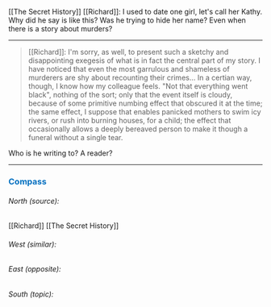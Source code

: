 
[[The Secret History]]
[[Richard]]: I used to date one girl, let's call her Kathy. Why did he say is like this? Was he trying to hide her name? Even when there is a story about murders?
<hr>

> [[Richard]]: I'm sorry, as well, to present such a sketchy and disappointing exegesis of what is in fact the central part of my story. I have noticed that even the most garrulous and shameless of murderers are shy about recounting their crimes... In a certian way, though, I know how my colleague feels. "Not that everything went black", nothing of the sort; only that the event itself is cloudy, because of some primitive numbing effect that obscured it at the time; the same effect, I suppose that enables panicked mothers to swim icy rivers, or rush into burning houses, for a child; the effect that occasionally allows a deeply bereaved person to make it though a funeral without a single tear. 

Who is he writing to? A reader? 
<hr>







### <span style="color:#0070c0">Compass</span>
###### North (source):
[[Richard]]
[[The Secret History]]

###### West (similar):


###### East (opposite):


###### South (topic):




